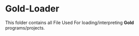 # Gold-Loader

This folder contains all File Used For loading/interpreting **Gold** programs/projects.
